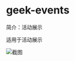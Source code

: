 # geek-events

简介：活动展示

适用于活动展示

![截图](https://img.alicdn.com/tfs/TB1jExEuBjTBKNjSZFNXXasFXXa-2828-1526.png)
